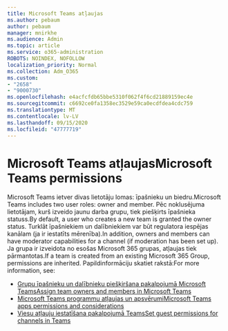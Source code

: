 ```yaml
---
title: Microsoft Teams atļaujas
ms.author: pebaum
author: pebaum
manager: mnirkhe
ms.audience: Admin
ms.topic: article
ms.service: o365-administration
ROBOTS: NOINDEX, NOFOLLOW
localization_priority: Normal
ms.collection: Adm_O365
ms.custom:
- "2658"
- "9000730"
ms.openlocfilehash: e4acfcfdb65bbe5310f062f4f6cd21889159ec4e
ms.sourcegitcommit: c6692ce0fa1358ec3529e59ca0ecdfdea4cdc759
ms.translationtype: MT
ms.contentlocale: lv-LV
ms.lasthandoff: 09/15/2020
ms.locfileid: "47777719"
---
```

# <a name="microsoft-teams-permissions"></a><span data-ttu-id="6747a-102">Microsoft Teams atļaujas</span><span class="sxs-lookup"><span data-stu-id="6747a-102">Microsoft Teams permissions</span></span>

<span data-ttu-id="6747a-103">Microsoft Teams ietver divas lietotāju lomas: īpašnieku un biedru.</span><span class="sxs-lookup"><span data-stu-id="6747a-103">Microsoft Teams includes two user roles: owner and member.</span></span> <span data-ttu-id="6747a-104">Pēc noklusējuma lietotājam, kurš izveido jaunu darba grupu, tiek piešķirts īpašnieka statuss.</span><span class="sxs-lookup"><span data-stu-id="6747a-104">By default, a user who creates a new team is granted the owner status.</span></span> <span data-ttu-id="6747a-105">Turklāt īpašniekiem un dalībniekiem var būt regulatora iespējas kanālam (ja ir iestatīts mērenība).</span><span class="sxs-lookup"><span data-stu-id="6747a-105">In addition, owners and members can have moderator capabilities for a channel (if moderation has been set up).</span></span> <span data-ttu-id="6747a-106">Ja grupa ir izveidota no esošas Microsoft 365 grupas, atļaujas tiek pārmantotas.</span><span class="sxs-lookup"><span data-stu-id="6747a-106">If a team is created from an existing Microsoft 365 Group, permissions are inherited.</span></span> <span data-ttu-id="6747a-107">Papildinformāciju skatiet rakstā:</span><span class="sxs-lookup"><span data-stu-id="6747a-107">For more information, see:</span></span>

- [<span data-ttu-id="6747a-108">Grupu īpašnieku un dalībnieku piešķiršana pakalpojumā Microsoft Teams</span><span class="sxs-lookup"><span data-stu-id="6747a-108">Assign team owners and members in Microsoft Teams</span></span>](https://docs.microsoft.com/microsoftteams/assign-roles-permissions)
- [<span data-ttu-id="6747a-109">Microsoft Teams programmu atļaujas un apsvērumi</span><span class="sxs-lookup"><span data-stu-id="6747a-109">Microsoft Teams apps permissions and considerations</span></span>](https://docs.microsoft.com/microsoftteams/app-permissions)
- [<span data-ttu-id="6747a-110">Viesu atļauju iestatīšana pakalpojumā Teams</span><span class="sxs-lookup"><span data-stu-id="6747a-110">Set guest permissions for channels in Teams</span></span>](https://support.office.com/article/4756c468-2746-4bfd-a582-736d55fcc169)
